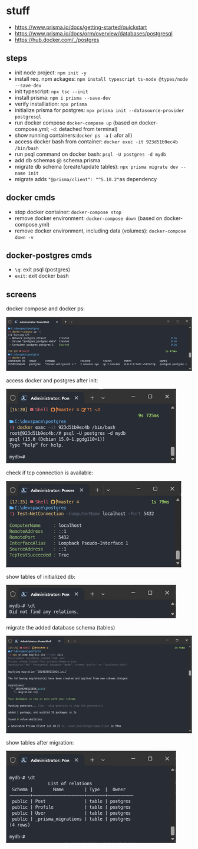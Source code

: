 # stuff
- https://www.prisma.io/docs/getting-started/quickstart
- https://www.prisma.io/docs/orm/overview/databases/postgresql
- https://hub.docker.com/_/postgres

## steps
- init node project: `npm init -y`
- install req. npm ackages: `npm install typescript ts-node @types/node --save-dev`
- init typescript: `npx tsc --init`
- install prisma: `npm i prisma --save-dev`
- verify installlation: `npx prisma`
- initialize prisma for postgres: `npx prisma init --datasource-provider postgresql`
- run docker compose `docker-compose up` (based on docker-compose.yml; `-d`: detached from terminal)
- show running containers:`docker ps -a` (`-a`for all)
- access docker bash from container: `docker exec -it 923d51b9ec4b /bin/bash`
- run psql command on docker bash: `psql -U postgres -d mydb`
- add db schemas @ schema.prisma
- migrate db schema (create/update tables): `npx prisma migrate dev --name init`
- migrate adds `"@prisma/client": "^5.10.2"`as dependency

## docker cmds
- stop docker container: `docker-compose stop` 
- remove docker environment: `docker-compose down` (based on docker-compose.yml)
- remove docker environment, including data (volumes): `docker-compose down -v`


## docker-postgres cmds
- `\q`: exit psql (postgres)
- `exit`: exit docker bash

## screens
docker compose and docker ps:

![Alt text](docker-compose-docker-ps.png)

access docker and postgres after init:

![Alt text](access-docker-postgres-bash.png)

check if tcp connection is available:

![Alt text](test-tcp-netconnection.png)

show tables of initialized db:

![Alt text](dt-before-migrate.png)

migrate the added database schema (tables)

![Alt text](migration.png)

show tables after migration:

![Alt text](dt-after-migrate.png)
